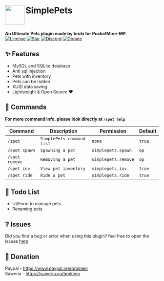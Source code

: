 <h1>SimplePets<img src="https://github.com/brokiem/SimplePets/blob/master/assets/logo-min.png" height="64" width="64" align="left" alt=""></h1><br>

<b>An Ultimate Pets plugin made by broki for PocketMine-MP.</b><br>
[![License](https://img.shields.io/github/license/brokiem/SimplePets)](https://github.com/brokiem/SimplePets)
[![Star](https://img.shields.io/github/stars/brokiem/SimplePets)](https://github.com/brokiem/SimplePets/stargazers)
[![Discord](https://img.shields.io/discord/830063409000087612?color=7389D8&label=discord)](https://discord.com/invite/jy6abSrjhQ)
[![Donate](https://img.shields.io/badge/Donate-PayPal-green.svg)](https://www.paypal.me/brokiem)

## ✨ Features

- MySQL and SQLite database
- Anti sql injection
- Pets with inventory
- Pets can be ridden
- XUID data saving
- Lightweight & Open Source ❤

## 💬 Commands

<b>For more command info, please look directly at ```/spet help```</b><br>

| Command | Description | Permission | Default |
| --- | --- | --- | --- |
| ```/spet``` | ```SimplePets command list``` | ```none``` | ```true``` |
| ```/spet spawn``` | ```Spawning a pet``` | ```simplepets.spawn``` | ```op``` |
| ```/spet remove``` | ```Removing a pet``` | ```simplepets.remove``` | ```op``` |
| ```/spet inv``` | ```View pet inventory``` | ```simplepets.inv``` | ```true``` |
| ```/spet ride``` | ```Ride a pet``` | ```simplepets.ride``` | ```true``` |

## 📝 Todo List

- UI/Form to manage pets
- Renaming pets

## ❔ Issues

Did you find a bug or error when using this plugin? feel free to open the
issues [here](https://github.com/brokiem/SimplePets/issues/new)

## 👑 Donation

Paypal - https://www.paypal.me/brokiem <br>
Saweria - https://saweria.co/brokiem
